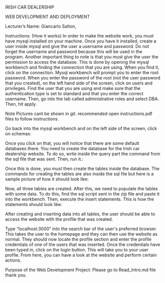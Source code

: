 IRISH CAR DEALERSHIP

WEB DEVELOPMENT AND DEPLOYMENT

Lecturer’s Name:				Giancarlo Salton, 

Instructions: (How it works) 
In order to make the website work, you must have mysql installed on your machine.
Once you have it installed, create a user inside mysql and give the user a username and password.
Do not forget the username and password because this will be used in the program.
Another important thing to note is that you must give the user the permission to access the database.
This is done by opening the mysql workbench and finding the connection that you are using.
When you find it, click on the connection. Mysql workbench will prompt you to enter the root password.
When you enter the password of the root (not the user password that you created), on the left hand side of the screen, click on users and privileges.
Find the user that you are using and make sure that the authentication type is set to standard and that you enter the correct username.
Then, go into the tab called administrative roles and select DBA. Then, hit apply.

Note Pictures cant be shown in git. recommended open instructions.pdf files to follow instructions.

Go back into the mysql workbench and on the left side of the screen, click on schemas:

Once you click on that, you will notice that there are some default databases there. 
You need to create the database for the Irish car dealership website. To do so, write inside the query part the command from the sql file that was sent. 
Then, run it.:

Once this is done, you must then create the tables inside the database. 
The commands for creating the tables are also inside the sql file but here is a sample picture of how it should look like:


Now, all three tables are created. After this, we need to populate the tables with some data. To do this, find the sql script sent in the zip file and paste it into the workbench. Then, execute the insert statements. This is how the statements should look like:


After creating and inserting data into all tables, the user should be able to access the website with the profile that was created.

Type “localhost:3000” into the search bar of the user's preferred browser. This takes the user to the homepage and they can then use the website as normal.
They should now locate the profile section and enter the profile credentials of one of the users that was inserted.
Once the credentials have been typed in, click on the login button. This will take you to your user profile. 
From here, you can have a look at the website and perform certain actions.


Purpose of the Web Development Project:
Please go to Read_Intro.md file thank you.
